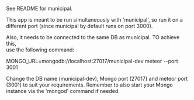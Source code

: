 See README for municipal.

This app is meant to be run simultaneously with 'municipal', so run it on a
different port (since municipal by default runs on port 3000). 

Also, it needs to be connected to the same DB as municipal. TO achieve this,  
use the following command:

MONGO_URL=mongodb://localhost:27017/municipal-dev meteor --port 3001

Change the DB name (municipal-dev), Mongo port (27017) and meteor port (3001) 
to suit your requirements. Remember to also start your Mongo instance via the 
'mongod' command if needed.
